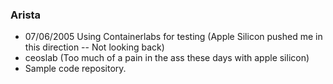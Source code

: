 ### Arista 
- 07/06/2005 Using Containerlabs for testing (Apple Silicon pushed me in this direction -- Not looking back)
- ceoslab (Too much of a pain in the ass these days with apple silicon)
- Sample code repository.







